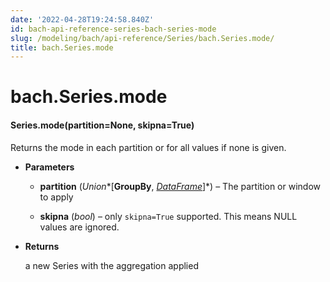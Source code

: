 ```yaml
---
date: '2022-04-28T19:24:58.840Z'
id: bach-api-reference-series-bach-series-mode
slug: /modeling/bach/api-reference/Series/bach.Series.mode/
title: bach.Series.mode
---
```


# bach.Series.mode


#### Series.mode(partition=None, skipna=True)
Returns the mode in each partition or for all values if none is given.


* **Parameters**

    
    * **partition** (*Union**[**GroupBy**, *[*DataFrame*](/docs/modeling/bach/api-reference/DataFrame/bach.DataFrame/#bach.DataFrame)*]*) – The partition or window to apply


    * **skipna** (*bool*) – only `skipna=True` supported. This means NULL values are ignored.



* **Returns**

    a new Series with the aggregation applied


<!-- !! processed by numpydoc !! -->
